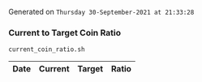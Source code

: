 Generated on `Thursday 30-September-2021 at 21:33:28`

### Current to Target Coin Ratio
`current_coin_ratio.sh`

Date|Current|Target|Ratio
---|---|---|---
